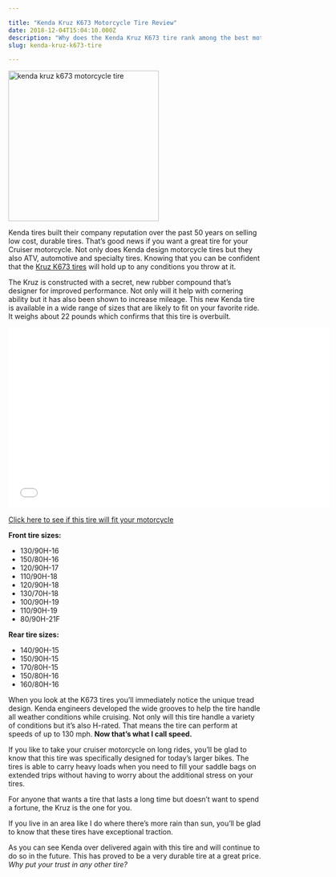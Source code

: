 ```yaml
---

title: "Kenda Kruz K673 Motorcycle Tire Review"
date: 2018-12-04T15:04:10.000Z
description: "Why does the Kenda Kruz K673 tire rank among the best motorcycle tires? See why we love these Kenda tires, read our favorite reviews and get a great deal."
slug: kenda-kruz-k673-tire

---
```


<a href="http://www.amazon.com/gp/product/B005D2CPZI/ref=as_li_ss_tl?ie=UTF8&amp;camp=1789&amp;creative=390957&amp;creativeASIN=B005D2CPZI&amp;linkCode=as2&amp;tag=atveditor-20" target="_blank" rel="nofollow"><img src="https://www.hcdmag.com/wp-content/uploads/kenda_kruz_k673_motorcycle_tire-300x300.jpg" alt="kenda kruz k673 motorcycle tire" width="300" height="300" class="alignright size-medium wp-image-182"></a>

Kenda tires built their company reputation over the past 50 years on selling low cost, durable tires. That’s good news if you want a great tire for your Cruiser motorcycle. Not only does Kenda design motorcycle tires but they also ATV, automotive and specialty tires. Knowing that you can be confident that the <a href="http://www.amazon.com/gp/product/B005D2CPZI/ref=as_li_ss_tl?ie=UTF8&amp;camp=1789&amp;creative=390957&amp;creativeASIN=B005D2CPZI&amp;linkCode=as2&amp;tag=atveditor-20" target="_blank" rel="nofollow">Kruz K673 tires</a> will hold up to any conditions you throw at it.

The Kruz is constructed with a secret, new rubber compound that’s designer for improved performance. Not only will it help with cornering ability but it has also been shown to increase mileage. This new Kenda tire is available in a wide range of sizes that are likely to fit on your favorite ride. It weighs about 22 pounds which confirms that this tire is overbuilt.

<iframe width="640" height="360" src="//www.youtube.com/embed/SMl11Aj1Ago?rel=0" frameborder="0" allowfullscreen=""></iframe>

<a href="http://www.amazon.com/gp/product/B005D2CPZI/ref=as_li_ss_tl?ie=UTF8&amp;camp=1789&amp;creative=390957&amp;creativeASIN=B005D2CPZI&amp;linkCode=as2&amp;tag=atveditor-20" target="_blank" rel="nofollow">Click here to see if this tire will fit your motorcycle</a>

<strong>Front tire sizes:</strong>
<ul>
 	<li>130/90H-16</li>
 	<li>150/80H-16</li>
 	<li>120/90H-17</li>
 	<li>110/90H-18</li>
 	<li>120/90H-18</li>
 	<li>130/70H-18</li>
 	<li>100/90H-19</li>
 	<li>110/90H-19</li>
 	<li>80/90H-21F</li>
</ul>
<strong>Rear tire sizes:</strong>
<ul>
 	<li>140/90H-15</li>
 	<li>150/90H-15</li>
 	<li>170/80H-15</li>
 	<li>150/80H-16</li>
 	<li>160/80H-16</li>
</ul>
When you look at the K673 tires you’ll immediately notice the unique tread design. Kenda engineers developed the wide grooves to help the tire handle all weather conditions while cruising. Not only will this tire handle a variety of conditions but it’s also H-rated. That means the tire can perform at speeds of up to 130 mph. <strong>Now that’s what I call speed.</strong>

If you like to take your cruiser motorcycle on long rides, you’ll be glad to know that this tire was specifically designed for today’s larger bikes. The tires is able to carry heavy loads when you need to fill your saddle bags on extended trips without having to worry about the additional stress on your tires.

For anyone that wants a tire that lasts a long time but doesn’t want to spend a fortune, the Kruz is the one for you.

If you live in an area like I do where there’s more rain than sun, you’ll be glad to know that these tires have exceptional traction.

As you can see Kenda over delivered again with this tire and will continue to do so in the future. This has proved to be a very durable tire at a great price. <em>Why put your trust in any other tire?</em>
